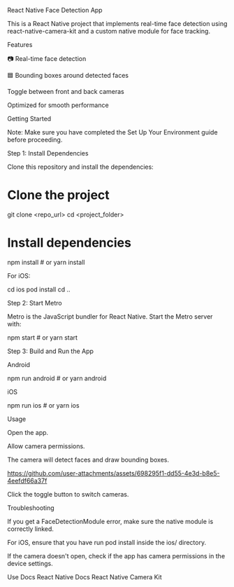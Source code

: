 React Native Face Detection App

This is a React Native project that implements real-time face detection using react-native-camera-kit and a custom native module for face tracking.

Features

📷 Real-time face detection

🟦 Bounding boxes around detected faces

 Toggle between front and back cameras

 Optimized for smooth performance

Getting Started

Note: Make sure you have completed the Set Up Your Environment guide before proceeding.

Step 1: Install Dependencies

Clone this repository and install the dependencies:

# Clone the project
git clone <repo_url>
cd <project_folder>

# Install dependencies
npm install  # or yarn install

For iOS:

cd ios
pod install
cd ..

Step 2: Start Metro

Metro is the JavaScript bundler for React Native. Start the Metro server with:

npm start  # or yarn start

Step 3: Build and Run the App

Android

npm run android  # or yarn android

iOS

npm run ios  # or yarn ios

Usage

Open the app.

Allow camera permissions.

The camera will detect faces and draw bounding boxes.


https://github.com/user-attachments/assets/698295f1-dd55-4e3d-b8e5-4eefdf66a37f


Click the toggle button to switch cameras.

Troubleshooting

If you get a FaceDetectionModule error, make sure the native module is correctly linked.

For iOS, ensure that you have run pod install inside the ios/ directory.

If the camera doesn't open, check if the app has camera permissions in the device settings.

Use Docs 
React Native Docs
React Native Camera Kit
